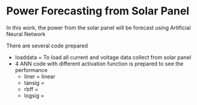 # Power Forecasting from Solar Panel

In this work, the power from the solar panel will be forecast using Artificial Neural Network

There are several code prepared 
- loaddata = To load all current and voltage data collect from solar panel 
- 4 ANN code with different activation function is prepared to see the performance 
  - liner = linear
  - tansig = 
  - rbff =
  - logsig =
